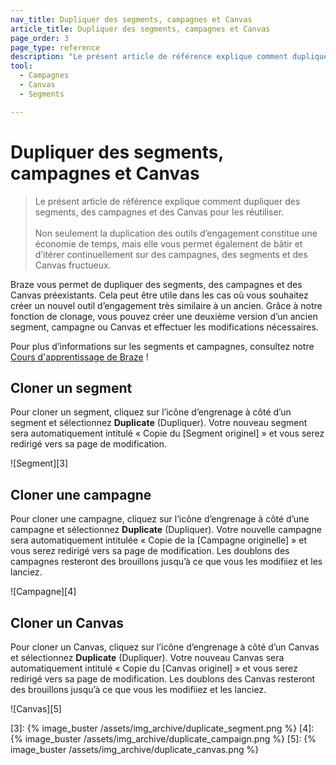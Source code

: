 ```yaml
---
nav_title: Dupliquer des segments, campagnes et Canvas
article_title: Dupliquer des segments, campagnes et Canvas
page_order: 3
page_type: reference
description: "Le présent article de référence explique comment dupliquer des segments, des campagnes et des Canvas pour les réutiliser."
tool: 
  - Campagnes
  - Canvas
  - Segments

---
```


# Dupliquer des segments, campagnes et Canvas

> Le présent article de référence explique comment dupliquer des segments, des campagnes et des Canvas pour les réutiliser.
> <br>
> <br>
> Non seulement la duplication des outils d’engagement constitue une économie de temps, mais elle vous permet également de bâtir et d’itérer continuellement sur des campagnes, des segments et des Canvas fructueux.

Braze vous permet de dupliquer des segments, des campagnes et des Canvas préexistants. Cela peut être utile dans les cas où vous souhaitez créer un nouvel outil d’engagement très similaire à un ancien. Grâce à notre fonction de clonage, vous pouvez créer une deuxième version d’un ancien segment, campagne ou Canvas et effectuer les modifications nécessaires.

Pour plus d’informations sur les segments et campagnes, consultez notre [Cours d'apprentissage de Braze](https://learning.braze.com/quick-overview-segment-and-campaign-setup) !

## Cloner un segment

Pour cloner un segment, cliquez sur l’icône d’engrenage à côté d’un segment et sélectionnez **Duplicate** (Dupliquer). Votre nouveau segment sera automatiquement intitulé « Copie du [Segment originel] » et vous serez redirigé vers sa page de modification.

![Segment][3]

## Cloner une campagne

Pour cloner une campagne, cliquez sur l’icône d’engrenage à côté d’une campagne et sélectionnez **Duplicate** (Dupliquer). Votre nouvelle campagne sera automatiquement intitulée « Copie de la [Campagne originelle] » et vous serez redirigé vers sa page de modification. Les doublons des campagnes resteront des brouillons jusqu’à ce que vous les modifiiez et les lanciez.

![Campagne][4]

## Cloner un Canvas

Pour cloner un Canvas, cliquez sur l’icône d’engrenage à côté d’un Canvas et sélectionnez **Duplicate** (Dupliquer). Votre nouveau Canvas sera automatiquement intitulé « Copie du [Canvas originel] » et vous serez redirigé vers sa page de modification. Les doublons des Canvas resteront des brouillons jusqu’à ce que vous les modifiiez et les lanciez. 

![Canvas][5]


[3]: {% image_buster /assets/img_archive/duplicate_segment.png %}
[4]: {% image_buster /assets/img_archive/duplicate_campaign.png %}
[5]: {% image_buster /assets/img_archive/duplicate_canvas.png %}
